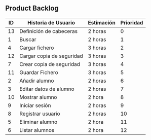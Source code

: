 
## Product Backlog



|ID              |Historia de Usuario            |Estimación                 |Prioridad
|----------------|-------------------------------|---------------------------|-----------------------|
|13        |Definición de cabeceras           |2 horas          |0|
|1				 |Buscar          				 |2 horas         			 |1|
|4				 |Cargar fichero   		         |3 horas					 |2|
|12				 |Cargar copia de seguridad		 |3 horas					 |3|
|7				 |Crear copia de seguridad		 |3 horas					 |4|
|11				 |Guardar Fichero				 |3 horas					 |5|
|2				 |Añadir alumno					 |2 horas					 |6|
|3				 |Editar datos de alumno		 |2 horas					 |7|
|10				 |Mostrar alumno				 |2 hora 					 |8|
|9				 |Iniciar sesión				 |2 horas					 |9|
|8				 |Registrar usuario				 |2 horas					 |10|
|5				 |Eliminar alumno	    		 |2 hora					 |11|
|6				 |Listar alumnos					 |2 hora					 |12|

